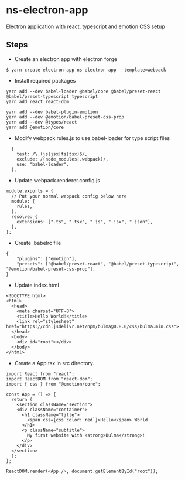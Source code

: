 # ns-electron-app
Electron application with react, typescript and emotion CSS setup


## Steps
-  Create an electron app with electron forge
```
$ yarn create electron-app ns-electron-app --template=webpack
```
- Install required packages
```
yarn add --dev babel-loader @babel/core @babel/preset-react @babel/preset-typescript typescript
yarn add react react-dom

yarn add --dev babel-plugin-emotion
yarn add --dev @emotion/babel-preset-css-prop
yarn add --dev @types/react
yarn add @emotion/core
```
- Modify webpack.rules.js to use babel-loader for type script files
```
  {
    test: /\.(js|jsx|ts|tsx)$/,
    exclude: /(node_modules|.webpack)/,
    use: "babel-loader",
  },   

```
- Update webpack.renderer.config.js
```
module.exports = {
  // Put your normal webpack config below here
  module: {
    rules,
  },
  resolve: {
    extensions: [".ts", ".tsx", ".js", ".jsx", ".json"],
  },  
};
```
- Create .babelrc file
```
{
    "plugins": ["emotion"],
    "presets": ["@babel/preset-react", "@babel/preset-typescript", "@emotion/babel-preset-css-prop"],
}
```

- Update index.html
```
<!DOCTYPE html>
<html>
  <head>
    <meta charset="UTF-8">
    <title>Hello World!</title>
    <link rel="stylesheet" href="https://cdn.jsdelivr.net/npm/bulma@0.8.0/css/bulma.min.css">
  </head>
  <body>
    <div id="root"></div>
  </body>
</html>

```

- Create a App.tsx in src directory.
```
import React from "react";
import ReactDOM from "react-dom";
import { css } from "@emotion/core";

const App = () => {
  return (
    <section className="section">
    <div className="container">
      <h1 className="title">
        <span css={css`color: red`}>Hello</span> World
      </h1>
      <p className="subtitle">
        My first website with <strong>Bulma</strong>!
      </p>
    </div>
  </section>
  );
};

ReactDOM.render(<App />, document.getElementById("root"));

```
